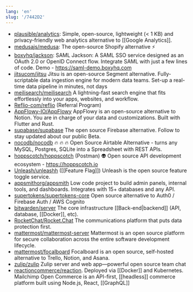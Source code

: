 ```yaml
---
lang: 'en'
slug: '/7442D2'
---
```


- [plausible/analytics](https://github.com/plausible/analytics): Simple, open-source, lightweight (< 1 KB) and privacy-friendly web analytics alternative to [[Google Analytics]].
- [medusajs/medusa](https://github.com/medusajs/medusa): The open-source Shopify alternative ⚡
- [boxyhq/jackson](https://github.com/boxyhq/jackson): SAML Jackson: A SAML SSO service designed as an OAuth 2.0 or OpenID Connect flow. Integrate SAML with just a few lines of code. Demo - https://saml-demo.boxyhq.com
- [jitsucom/jitsu](https://github.com/jitsucom/jitsu) Jitsu is an open-source Segment alternative. Fully-scriptable data ingestion engine for modern data teams. Set-up a real-time data pipeline in minutes, not days
- [meilisearch/meilisearch](https://github.com/meilisearch/meilisearch) A lightning-fast search engine that fits effortlessly into your apps, websites, and workflow.
- [Reflio-com/reflio](https://github.com/Reflio-com/reflio) (Referral Program)
- [AppFlowy-IO/AppFlowy](https://github.com/AppFlowy-IO/appflowy) AppFlowy is an open-source alternative to Notion. You are in charge of your data and customizations. Built with Flutter and Rust.
- [supabase/supabase](https://github.com/supabase/supabase) The open source Firebase alternative. Follow to stay updated about our public Beta.
- [nocodb/nocodb](https://github.com/nocodb/nocodb) 🔥 🔥 🔥 Open Source Airtable Alternative - turns any MySQL, Postgres, SQLite into a Spreadsheet with REST APIs.
- [hoppscotch/hoppscotch](https:////github.com/hoppscotch/hoppscotch) (Postman) 👽 Open source API development ecosystem - https://hoppscotch.io
- [Unleash/unleashh](https://github.com/Unleash/unleash/) ([[Feature Flag]]) Unleash is the open source feature toggle service.
- [appsmithorg/appsmith](https://github.com/appsmithorg/appsmith) Low code project to build admin panels, internal tools, and dashboards. Integrates with 15+ databases and any API.
- [supertokens/supertokens-core](https://github.com/supertokens/supertokens-core) Open source alternative to Auth0 / Firebase Auth / AWS Cognito
- [bitwarden/server](https://github.com/bitwarden/server) The core infrastructure [[Back-end|backend]] (API, database, [[Docker]], etc).
- [RocketChat/Rocket.Chat](https://github.com/RocketChat/Rocket.Chat) The communications platform that puts data protection first.
- [mattermost/mattermost-server](https://github.com/mattermost/mattermost-server) Mattermost is an open source platform for secure collaboration across the entire software development lifecycle.
- [mattermost/focalboard](https://github.com/mattermost/focalboard) Focalboard is an open source, self-hosted alternative to Trello, Notion, and Asana.
- [zulip/zulip](https://github.com/zulip/zulip) Zulip server and web app—powerful open source team chat
- [reactioncommerce/reaction](https://github.com/reactioncommerce/reaction/). Deployed via [[Docker]] and Kubernetes. Mailchimp Open Commerce is an API-first, [[headless]] commerce platform built using Node.js, React, [[GraphQL]]
